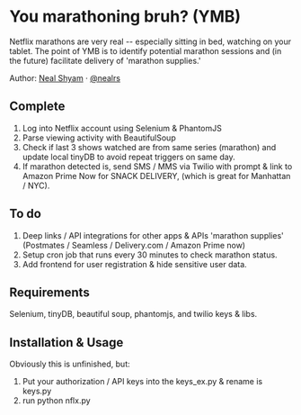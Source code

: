 # You marathoning bruh? (YMB)

Netflix marathons are very real --  especially sitting in bed, watching on your tablet. The point of YMB is to identify potential marathon sessions and (in the future) facilitate delivery of 'marathon supplies.'

Author: [Neal Shyam](http://nealshyam.com)  &middot; [@nealrs](http://twitter.com/nealrs)

## Complete

1. Log into Netflix account using Selenium & PhantomJS
2. Parse viewing activity with BeautifulSoup
3. Check if last 3 shows watched are from same series (marathon) and update local tinyDB to avoid repeat triggers on same day.
4. If marathon detected is, send SMS / MMS via Twilio with prompt & link to Amazon Prime Now for SNACK DELIVERY, (which is great for Manhattan / NYC).

## To do

1. Deep links / API integrations for other apps & APIs 'marathon supplies' (Postmates / Seamless / Delivery.com / Amazon Prime now)
2. Setup cron job that runs every 30 minutes to check marathon status.
3. Add frontend for user registration & hide sensitive user data.

## Requirements

Selenium, tinyDB, beautiful soup, phantomjs, and twilio keys & libs.

## Installation & Usage

Obviously this is unfinished, but:

1. Put your authorization / API keys into the keys_ex.py & rename is keys.py
2. run python nflx.py
